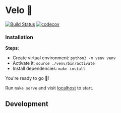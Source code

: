 # Velo 🚴

[![Build Status](https://travis-ci.com/antoinewg/velo.svg?branch=master)](https://travis-ci.com/antoinewg/velo)
[![codecov](https://codecov.io/gh/antoinewg/velo/branch/master/graph/badge.svg)](https://codecov.io/gh/antoinewg/velo)

### Installation

**Steps**:

- Create virtual environment: `python3 -m venv venv`
- Activate it: `source ./venv/bin/activate`
- Install dependencies: `make install`

You're ready to go 🚀!

Run `make serve` and visit [localhost](http://127.0.0.1:8001) to start.

## Development
